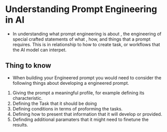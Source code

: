 

# Understanding Prompt Engineering in AI 

- In understanding what prompt engineering is about , the engineering of special crafted statements of what , how, and things that a prompt requires. This is in relationship to how to create task, or workflows that the AI model can interpet.


## Thing to know 
- When building your Engineered prompt you would need to consider the following things about developing a engineered prompt. 
 
 1. Giving the prompt a meaningful profile, for example defining its characteristic. 
 2. Defining the Task that it should be doing 
 3. Defining conditions in terms of proforming the tasks.
 4. Defining how to present that information that it will develop or provided. 
 5. Definding additional paramaters that it might need to finetune the results.  
